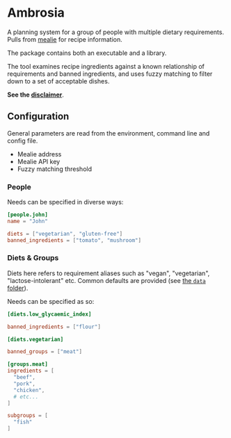 # Ambrosia

A planning system for a group of people with multiple dietary requirements.
Pulls from [mealie](https://mealie.io/) for recipe information.

The package contains both an executable and a library.

The tool examines recipe ingredients against a known relationship of requirements and banned ingredients, and uses fuzzy matching to filter down to a set of acceptable dishes.

**See the [disclaimer](./DISCLAIMER.md)**.

## Configuration

General parameters are read from the environment, command line and config file.
- Mealie address
- Mealie API key
- Fuzzy matching threshold

### People

Needs can be specified in diverse ways:

```toml
[people.john]
name = "John"

diets = ["vegetarian", "gluten-free"]
banned_ingredients = ["tomato", "mushroom"]
```

### Diets & Groups

Diets here refers to requirement aliases such as "vegan", "vegetarian", "lactose-intolerant" etc.
Common defaults are provided (see [the `data` folder](./data)).

Needs can be specified as so:

```toml
[diets.low_glycaemic_index]

banned_ingredients = ["flour"]

[diets.vegetarian]

banned_groups = ["meat"]

[groups.meat]
ingredients = [
  "beef",
  "pork",
  "chicken",
  # etc...
]

subgroups = [
  "fish"
]
```
